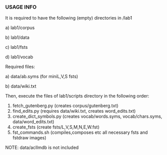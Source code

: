 ### USAGE INFO ###

It is required to have the following (empty) directories in /lab1

a) lab1/corpus

b) lab1/data

c) lab1/fsts

d) lab1/vocab

Required files:

a) data/ab.syms (for miniL,V,S fsts)

b) data/wiki.txt

Then, execute the files of lab1/scripts directory in the following order:

1) fetch_gutenberg.py (creates corpus/gutenberg.txt)
2) find_edits.py (requires data/wiki.txt, creates word_edits.txt)
3) create_dict_symbols.py (creates vocab/words.syms, vocab/chars.syms, data/word_edits.txt)
4) create_fsts (create fsts/L,V,S,M,N,E,W.fst)
5) fst_commands.sh (compiles,composes etc all necessary fsts and fstdraw images)


NOTE: data/aclImdb is not included
